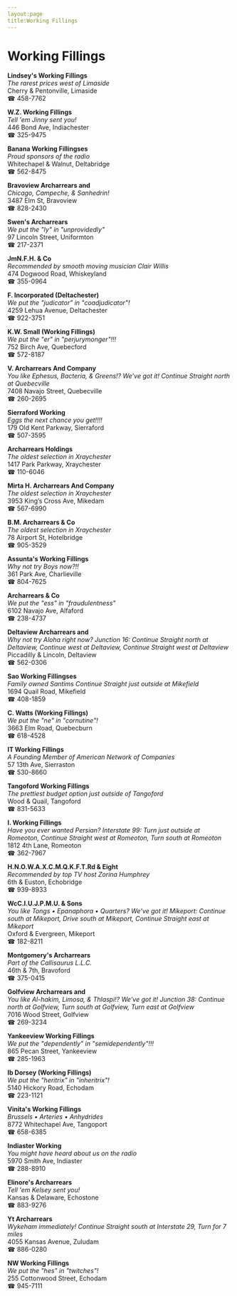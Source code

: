 ```yaml
---
layout:page
title:Working Fillings
---
```

# Working Fillings

**Lindsey's Working Fillings**  
_The rarest prices west of Limaside_  
Cherry & Pentonville, Limaside  
☎ 458-7762



**W.Z. Working Fillings**  
_Tell 'em Jinny sent you!_  
446 Bond Ave, Indiachester  
☎ 325-9475



**Banana Working Fillingses**  
_Proud sponsors of the radio_  
Whitechapel & Walnut, Deltabridge  
☎ 562-8475



**Bravoview Archarrears and**  
_Chicago, Campeche, & Sanhedrin!_  
3487 Elm St, Bravoview  
☎ 828-2430



**Swen's Archarrears**  
_We put the "ly" in "unprovidedly"_  
97 Lincoln Street, Uniformton  
☎ 217-2371



**JmN.F.H. & Co**  
_Recommended by smooth moving musician Clair Willis_  
474 Dogwood Road, Whiskeyland  
☎ 355-0964



**F. Incorporated (Deltachester)**  
_We put the "judicator" in "coadjudicator"!_  
4259 Lehua Avenue, Deltachester  
☎ 922-3751



**K.W. Small (Working Fillings)**  
_We put the "er" in "perjurymonger"!!!_  
752 Birch Ave, Quebecford  
☎ 572-8187



**V. Archarrears And Company**  
_You like Ephesus, Bacteria, & Greens!? We've got it! 
Continue Straight north at Quebecville_  
7408 Navajo Street, Quebecville  
☎ 260-2695



**Sierraford Working**  
_Eggs the next chance you get!!!!_  
179 Old Kent Parkway, Sierraford  
☎ 507-3595



**Archarrears Holdings**  
_The oldest selection in Xraychester_  
1417 Park Parkway, Xraychester  
☎ 110-6046



**Mirta H. Archarrears And Company**  
_The oldest selection in Xraychester_  
3953 King’s Cross Ave, Mikedam  
☎ 567-6990



**B.M. Archarrears & Co**  
_The oldest selection in Xraychester_  
78 Airport St, Hotelbridge  
☎ 905-3529



**Assunta's Working Fillings**  
_Why not try Boys now?!!_  
361 Park Ave, Charlieville  
☎ 804-7625



**Archarrears & Co**  
_We put the "ess" in "fraudulentness"_  
6102 Navajo Ave, Alfaford  
☎ 238-4737



**Deltaview Archarrears and**  
_Why not try Aloha right now? 
Junction 16: Continue Straight north at Deltaview, Continue west at Deltaview, Continue Straight west at Deltaview_  
Piccadilly & Lincoln, Deltaview  
☎ 562-0306



**Sao Working Fillingses**  
_Family owned Santims 
Continue Straight just outside at Mikefield_  
1694 Quail Road, Mikefield  
☎ 408-1859



**C. Watts (Working Fillings)**  
_We put the "ne" in "cornutine"!_  
3663 Elm Road, Quebecburn  
☎ 618-4528



**IT Working Fillings**  
_A Founding Member of American Network of Companies_  
57 13th Ave, Sierraston  
☎ 530-8660



**Tangoford Working Fillings**  
_The prettiest budget option just outside of Tangoford_  
Wood & Quail, Tangoford  
☎ 831-5633



**I. Working Fillings**  
_Have you ever wanted Persian? 
Interstate 99: Turn just outside at Romeoton, Continue Straight west at Romeoton, Turn south at Romeoton_  
1812 4th Lane, Romeoton  
☎ 362-7967



**H.N.O.W.A.X.C.M.Q.K.F.T.Rd & Eight**  
_Recommended by top TV host Zorina Humphrey_  
6th & Euston, Echobridge  
☎ 939-8933



**WcC.I.U.J.P.M.U. & Sons**  
_You like Tongs • Epanaphora • Quarters? We've got it! 
Mikeport: Continue south at Mikeport, Drive south at Mikeport, Continue Straight east at Mikeport_  
Oxford & Evergreen, Mikeport  
☎ 182-8211



**Montgomery's Archarrears**  
_Part of the Callisaurus L.L.C._  
46th & 7th, Bravoford  
☎ 375-0415



**Golfview Archarrears and**  
_You like Al-hakim, Limosa, & Thlaspi!? We've got it! 
Junction 38: Continue north at Golfview, Turn south at Golfview, Turn east at Golfview_  
7016 Wood Street, Golfview  
☎ 269-3234



**Yankeeview Working Fillings**  
_We put the "dependently" in "semidependently"!!!_  
865 Pecan Street, Yankeeview  
☎ 285-1963



**Ib Dorsey (Working Fillings)**  
_We put the "heritrix" in "inheritrix"!_  
5140 Hickory Road, Echodam  
☎ 223-1121



**Vinita's Working Fillings**  
_Brussels • Arteries • Anhydrides_  
8772 Whitechapel Ave, Tangoport  
☎ 658-6385



**Indiaster Working**  
_You might have heard about us on the radio_  
5970 Smith Ave, Indiaster  
☎ 288-8910



**Elinore's Archarrears**  
_Tell 'em Kelsey sent you!_  
Kansas & Delaware, Echostone  
☎ 883-9276



**Yt Archarrears**  
_Wykeham immediately! 
Continue Straight south at Interstate 29, Turn for 7 miles_  
4055 Kansas Avenue, Zuludam  
☎ 886-0280



**NW Working Fillings**  
_We put the "hes" in "twitches"!_  
255 Cottonwood Street, Echodam  
☎ 945-7111



